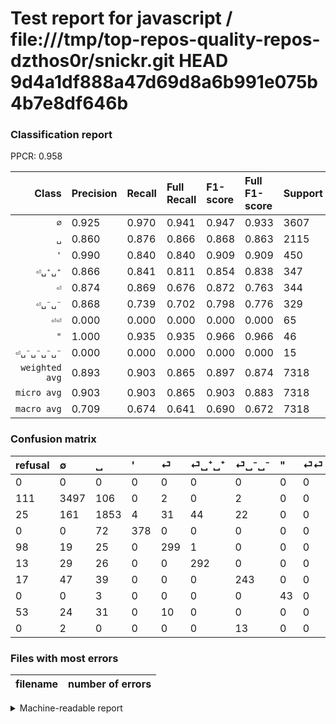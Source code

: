 # Test report for javascript / file:///tmp/top-repos-quality-repos-dzthos0r/snickr.git HEAD 9d4a1df888a47d69d8a6b991e075b4b7e8df646b

### Classification report

PPCR: 0.958

| Class | Precision | Recall | Full Recall | F1-score | Full F1-score | Support | Full Support | PPCR |
|------:|:----------|:-------|:------------|:---------|:---------|:--------|:-------------|:-----|
| `∅` | 0.925| 0.970| 0.941| 0.947| 0.933| 3607| 3718| 0.970 |
| `␣` | 0.860| 0.876| 0.866| 0.868| 0.863| 2115| 2140| 0.988 |
| `'` | 0.990| 0.840| 0.840| 0.909| 0.909| 450| 450| 1.000 |
| `⏎␣⁺␣⁺` | 0.866| 0.841| 0.811| 0.854| 0.838| 347| 360| 0.964 |
| `⏎` | 0.874| 0.869| 0.676| 0.872| 0.763| 344| 442| 0.778 |
| `⏎␣⁻␣⁻` | 0.868| 0.739| 0.702| 0.798| 0.776| 329| 346| 0.951 |
| `⏎⏎` | 0.000| 0.000| 0.000| 0.000| 0.000| 65| 118| 0.551 |
| `"` | 1.000| 0.935| 0.935| 0.966| 0.966| 46| 46| 1.000 |
| `⏎␣⁻␣⁻␣⁻␣⁻` | 0.000| 0.000| 0.000| 0.000| 0.000| 15| 15| 1.000 |
| `weighted avg` | 0.893| 0.903| 0.865| 0.897| 0.874| 7318| 7635| 0.958 |
| `micro avg` | 0.903| 0.903| 0.865| 0.903| 0.883| 7318| 7635| 0.958 |
| `macro avg` | 0.709| 0.674| 0.641| 0.690| 0.672| 7318| 7635| 0.958 |

### Confusion matrix

|refusal|  ∅| ␣| '| ⏎| ⏎␣⁺␣⁺| ⏎␣⁻␣⁻| "| ⏎⏎| ⏎␣⁻␣⁻␣⁻␣⁻| 
|:---|:---|:---|:---|:---|:---|:---|:---|:---|:---|
|0 |0 |0 |0 |0 |0 |0 |0 |0 |0 |
|111 |3497 |106 |0 |2 |0 |2 |0 |0 |0 |
|25 |161 |1853 |4 |31 |44 |22 |0 |0 |0 |
|0 |0 |72 |378 |0 |0 |0 |0 |0 |0 |
|98 |19 |25 |0 |299 |1 |0 |0 |0 |0 |
|13 |29 |26 |0 |0 |292 |0 |0 |0 |0 |
|17 |47 |39 |0 |0 |0 |243 |0 |0 |0 |
|0 |0 |3 |0 |0 |0 |0 |43 |0 |0 |
|53 |24 |31 |0 |10 |0 |0 |0 |0 |0 |
|0 |2 |0 |0 |0 |0 |13 |0 |0 |0 |

### Files with most errors

| filename | number of errors|
|:----:|:-----|

<details>
    <summary>Machine-readable report</summary>
```json
{
  "cl_report": {"\"": {"f1-score": 0.9662921348314606, "precision": 1.0, "recall": 0.9347826086956522, "support": 46}, "\u0027": {"f1-score": 0.9086538461538461, "precision": 0.9895287958115183, "recall": 0.84, "support": 450}, "macro avg": {"f1-score": 0.6903710147373987, "precision": 0.7092624066660355, "recall": 0.6744106346842068, "support": 7318}, "micro avg": {"f1-score": 0.9025690079256627, "precision": 0.9025690079256627, "recall": 0.9025690079256627, "support": 7318}, "weighted avg": {"f1-score": 0.8968628199118654, "precision": 0.8929580342404343, "recall": 0.9025690079256627, "support": 7318}, "\u2205": {"f1-score": 0.9469266179258056, "precision": 0.9253770838846256, "recall": 0.9695037427224841, "support": 3607}, "\u23ce": {"f1-score": 0.8717201166180758, "precision": 0.8742690058479532, "recall": 0.8691860465116279, "support": 344}, "\u23ce\u23ce": {"f1-score": 0.0, "precision": 0.0, "recall": 0.0, "support": 65}, "\u23ce\u2423\u207a\u2423\u207a": {"f1-score": 0.8538011695906433, "precision": 0.8664688427299704, "recall": 0.8414985590778098, "support": 347}, "\u23ce\u2423\u207b\u2423\u207b": {"f1-score": 0.7980295566502463, "precision": 0.8678571428571429, "recall": 0.7386018237082067, "support": 329}, "\u23ce\u2423\u207b\u2423\u207b\u2423\u207b\u2423\u207b": {"f1-score": 0.0, "precision": 0.0, "recall": 0.0, "support": 15}, "\u2423": {"f1-score": 0.8679156908665105, "precision": 0.859860788863109, "recall": 0.8761229314420804, "support": 2115}},
  "cl_report_full": {"\"": {"f1-score": 0.9662921348314606, "precision": 1.0, "recall": 0.9347826086956522, "support": 46}, "\u0027": {"f1-score": 0.9086538461538461, "precision": 0.9895287958115183, "recall": 0.84, "support": 450}, "macro avg": {"f1-score": 0.6719673128449688, "precision": 0.7092624066660355, "recall": 0.6412359708663458, "support": 7635}, "micro avg": {"f1-score": 0.8834347622550658, "precision": 0.9025690079256627, "recall": 0.8650949574328749, "support": 7635}, "weighted avg": {"f1-score": 0.8743695726067683, "precision": 0.8867814406760225, "recall": 0.8650949574328749, "support": 7635}, "\u2205": {"f1-score": 0.9329064959317062, "precision": 0.9253770838846256, "recall": 0.9405594405594405, "support": 3718}, "\u23ce": {"f1-score": 0.7627551020408163, "precision": 0.8742690058479532, "recall": 0.6764705882352942, "support": 442}, "\u23ce\u23ce": {"f1-score": 0.0, "precision": 0.0, "recall": 0.0, "support": 118}, "\u23ce\u2423\u207a\u2423\u207a": {"f1-score": 0.8378766140602584, "precision": 0.8664688427299704, "recall": 0.8111111111111111, "support": 360}, "\u23ce\u2423\u207b\u2423\u207b": {"f1-score": 0.7763578274760383, "precision": 0.8678571428571429, "recall": 0.7023121387283237, "support": 346}, "\u23ce\u2423\u207b\u2423\u207b\u2423\u207b\u2423\u207b": {"f1-score": 0.0, "precision": 0.0, "recall": 0.0, "support": 15}, "\u2423": {"f1-score": 0.8628637951105937, "precision": 0.859860788863109, "recall": 0.8658878504672897, "support": 2140}},
  "ppcr": 0.9584806810740013
}
```
</details>
